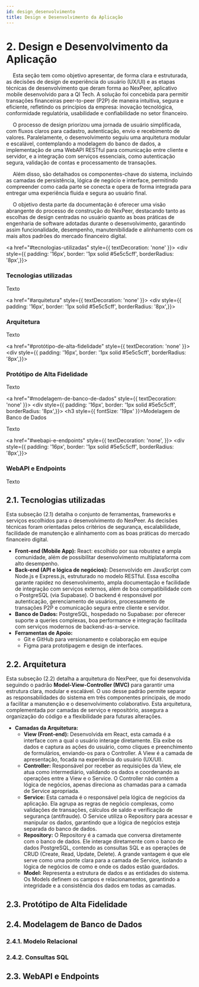 ```yaml
---
id: design_desenvolvimento
title: Design e Desenvolvimento da Aplicação
---
```


# 2. Design e Desenvolvimento da Aplicação

&emsp; Esta seção tem como objetivo apresentar, de forma clara e estruturada, as decisões de design de experiência do usuário (UX/UI) e as etapas técnicas de desenvolvimento que deram forma ao NexPeer, aplicativo mobile desenvolvido para a QI Tech. A solução foi concebida para permitir transações financeiras peer-to-peer (P2P) de maneira intuitiva, segura e eficiente, refletindo os princípios da empresa: inovação tecnológica, conformidade regulatória, usabilidade e confiabilidade no setor financeiro.

&emsp; O processo de design priorizou uma jornada de usuário simplificada, com fluxos claros para cadastro, autenticação, envio e recebimento de valores. Paralelamente, o desenvolvimento seguiu uma arquitetura modular e escalável, contemplando a modelagem do banco de dados, a implementação de uma WebAPI RESTful para comunicação entre cliente e servidor, e a integração com serviços essenciais, como autenticação segura, validação de contas e processamento de transações.

&emsp; Além disso, são detalhados os componentes-chave do sistema, incluindo as camadas de persistência, lógica de negócio e interface, permitindo compreender como cada parte se conecta e opera de forma integrada para entregar uma experiência fluida e segura ao usuário final.

&emsp; O objetivo desta parte da documentação é oferecer uma visão abrangente do processo de construção do NexPeer, destacando tanto as escolhas de design centradas no usuário quanto as boas práticas de engenharia de software adotadas durante o desenvolvimento, garantindo assim funcionalidade, desempenho, manutenibilidade e alinhamento com os mais altos padrões do mercado financeiro digital.

<div style={{ display: 'grid', gridTemplateColumns: '1fr 1fr', gap: '16px' }}>
  
  <a href="#tecnologias-utilizadas" style={{ textDecoration: 'none' }}>
    <div style={{ padding: '16px', border: '1px solid #5e5c5cff', borderRadius: '8px',}}>
      <h3>Tecnologias utilizadas</h3>
      <p>Texto</p>
    </div>
  </a>

  <a href="#arquitetura" style={{ textDecoration: 'none' }}>
    <div style={{ padding: '16px', border: '1px solid #5e5c5cff', borderRadius: '8px',}}>
      <h3>Arquitetura</h3>
      <p>Texto</p>
    </div>
  </a>

<a href="#protótipo-de-alta-fidelidade" style={{ textDecoration: 'none' }}>
    <div style={{ padding: '16px', border: '1px solid #5e5c5cff', borderRadius: '8px',}}>
      <h3>Protótipo de Alta Fidelidade</h3>
      <p>Texto</p>
    </div>
  </a>

<a href="#modelagem-de-banco-de-dados" style={{ textDecoration: 'none' }}>
    <div style={{ padding: '16px', border: '1px solid #5e5c5cff', borderRadius: '8px',}}>
      <h3 style={{ fontSize: '19px' }}>Modelagem de Banco de Dados</h3>
      <p>Texto</p>
    </div>
  </a>

<a href="#webapi-e-endpoints" style={{ textDecoration: 'none', }}>
    <div style={{ padding: '16px', border: '1px solid #5e5c5cff', borderRadius: '8px',}}>
      <h3>WebAPI e Endpoints</h3>
      <p>Texto</p>
    </div>
  </a>

</div>

## 2.1. Tecnologias utilizadas
Esta subseção (2.1) detalha o conjunto de ferramentas, frameworks e serviços escolhidos para o desenvolvimento do NexPeer. As decisões técnicas foram orientadas pelos critérios de segurança, escalabilidade, facilidade de manutenção e alinhamento com as boas práticas do mercado financeiro digital.

- **Front-end (Mobile App):** 
React: escolhido por sua robustez e ampla comunidade, além de possibilitar desenvolvimento multiplataforma com alto desempenho.
- **Back-end (API e lógica de negócios):**
Desenvolvido em JavaScript com Node.js e Express.js, estruturado no modelo RESTful. Essa escolha garante rapidez no desenvolvimento, ampla documentação e facilidade de integração com serviços externos, além de boa compatibilidade com o PostgreSQL (via Supabase). O backend é responsável por autenticação, gerenciamento de usuários, processamento de transações P2P e comunicação segura entre cliente e servidor.
- **Banco de Dados:** 
PostgreSQL, hospedado no Supabase: por oferecer suporte a queries complexas, boa performance e integração facilitada com serviços modernos de backend-as-a-service.
- **Ferramentas de Apoio:** 
   - Git e GitHub para versionamento e colaboração em equipe 
   - Figma para prototipagem e design de interfaces.

## 2.2. Arquitetura
Esta subseção (2.2) detalha a arquitetura do NexPeer, que foi desenvolvida seguindo o padrão **Model-View-Controller (MVC)** para garantir uma estrutura clara, modular e escalável. O uso desse padrão permite separar as responsabilidades do sistema em três componentes principais, de modo a facilitar a manutenção e o desenvolvimento colaborativo. Esta arquitetura, complementada por camadas de serviço e repositório, assegura a organização do código e a flexibilidade para futuras alterações.

* **Camadas da Arquitetura:**
    * **View (Front-end):** 
     Desenvolvida em React, esta camada é a interface com a qual o usuário interage diretamente. Ela exibe os dados e captura as ações do usuário, como cliques e preenchimento de formulários, enviando-os para o Controller. A View é a camada de apresentação, focada na experiência do usuário (UX/UI).
    * **Controller:** 
     Responsável por receber as requisições da View, ele atua como intermediário, validando os dados e coordenando as operações entre a View e o Service. O Controller não contém a lógica de negócios, apenas direciona as chamadas para a camada de Service apropriada.
    * **Service:** 
     Esta camada é o responsável pela lógica de negócios da aplicação. Ela agrupa as regras de negócio complexas, como validações de transações, cálculos de saldo e verificação de segurança (antifraude). O Service utiliza o Repository para acessar e manipular os dados, garantindo que a lógica de negócios esteja separada do banco de dados.
    * **Repository:** 
      O Repository é a camada que conversa diretamente com o banco de dados. Ele interage diretamente com o banco de dados PostgreSQL, contendo as consultas SQL e as operações de CRUD (Create, Read, Update, Delete). A grande vantagem é que ele serve como uma ponte clara para a camada de Service, isolando a lógica de negócios de como e onde os dados estão guardados.
    * **Model:** 
     Representa a estrutura de dados e as entidades do sistema. Os Models definem os campos e relacionamentos, garantindo a integridade e a consistência dos dados em todas as camadas.

## 2.3. Protótipo de Alta Fidelidade

## 2.4. Modelagem de Banco de Dados

### 2.4.1. Modelo Relacional

### 2.4.2. Consultas SQL

## 2.3. WebAPI e Endpoints